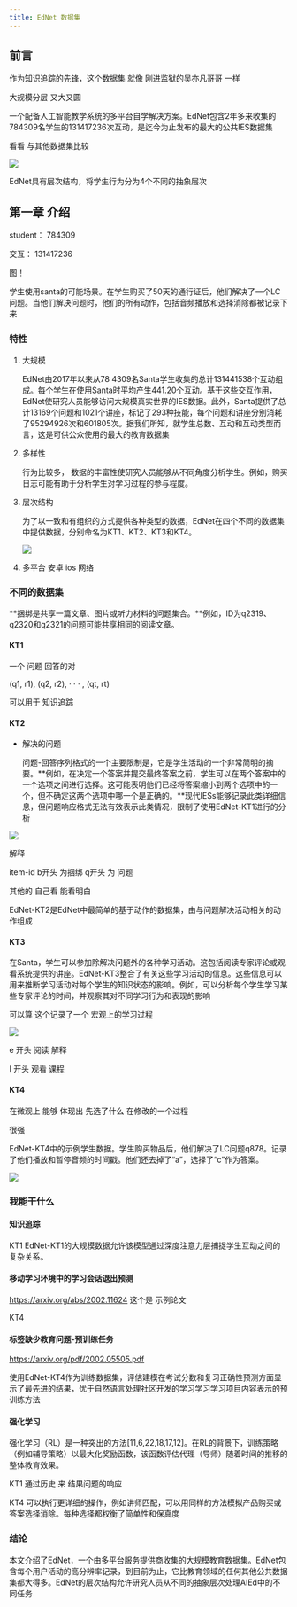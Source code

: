 ```yaml
---
title: EdNet 数据集 
---
```


## 前言

作为知识追踪的先锋，这个数据集 就像 刚进监狱的吴亦凡哥哥 一样

 大规模分层  又大又圆

一个配备人工智能教学系统的多平台自学解决方案。EdNet包含2年多来收集的784309名学生的131417236次互动，是迄今为止发布的最大的公共IES数据集 

看看 与其他数据集比较

 ![](https://pdf.cdn.readpaper.com/parsed/fetch_target/bd42c5c3f8b88414d9fd4b8284e4a6f1_3_Table_1.png) 

 EdNet具有层次结构，将学生行为分为4个不同的抽象层次 

## 第一章 介绍

student：  784309

交互： 131417236

图！

学生使用santa的可能场景。在学生购买了50天的通行证后，他们解决了一个LC问题。当他们解决问题时，他们的所有动作，包括音频播放和选择消除都被记录下来 

### 特性

1. 大规模

    EdNet由2017年以来从78 4309名Santa学生收集的总计131441538个互动组成。每个学生在使用Santa时平均产生441.20个互动。基于这些交互作用，EdNet使研究人员能够访问大规模真实世界的IES数据。此外，Santa提供了总计13169个问题和1021个讲座，标记了293种技能，每个问题和讲座分别消耗了95294926次和601805次。据我们所知，就学生总数、互动和互动类型而言，这是可供公众使用的最大的教育数据集 

2. 多样性 

   行为比较多， 数据的丰富性使研究人员能够从不同角度分析学生。例如，购买日志可能有助于分析学生对学习过程的参与程度。 

3. 层次结构

    为了以一致和有组织的方式提供各种类型的数据，EdNet在四个不同的数据集中提供数据，分别命名为KT1、KT2、KT3和KT4。

    ![](https://pdf.cdn.readpaper.com/parsed/fetch_target/bd42c5c3f8b88414d9fd4b8284e4a6f1_4_Figure_2.png) 

4. 多平台 安卓 ios 网络

### 不同的数据集

**捆绑是共享一篇文章、图片或听力材料的问题集合。**例如，ID为q2319、q2320和q2321的问题可能共享相同的阅读文章。 

#### KT1

一个 问题 回答的对 

(q1, r1), (q2, r2), · · · , (qt, rt)

可以用于 知识追踪

#### KT2

- 解决的问题

   问题-回答序列格式的一个主要限制是，它是学生活动的一个非常简明的摘要。**例如，在决定一个答案并提交最终答案之前，学生可以在两个答案中的一个选项之间进行选择。这可能表明他们已经将答案缩小到两个选项中的一个，但不确定这两个选项中哪一个是正确的。**现代IESs能够记录此类详细信息，但问题响应格式无法有效表示此类情况，限制了使用EdNet-KT1进行的分析 

 ![](https://pdf.cdn.readpaper.com/parsed/fetch_target/bd42c5c3f8b88414d9fd4b8284e4a6f1_5_Table_3.png) 

解释 

item-id b开头 为捆绑 q开头 为 问题

其他的 自己看 能看明白

 EdNet-KT2是EdNet中最简单的基于动作的数据集，由与问题解决活动相关的动作组成 

#### KT3

在Santa，学生可以参加除解决问题外的各种学习活动。这包括阅读专家评论或观看系统提供的讲座。EdNet-KT3整合了有关这些学习活动的信息。这些信息可以用来推断学习活动对每个学生的知识状态的影响。例如，可以分析每个学生学习某些专家评论的时间，并观察其对不同学习行为和表现的影响 

可以算 这个记录了一个 宏观上的学习过程 

 ![](https://pdf.cdn.readpaper.com/parsed/fetch_target/bd42c5c3f8b88414d9fd4b8284e4a6f1_6_Table_4.png) 

e 开头 阅读 解释

I 开头  观看 课程 

#### KT4

在微观上 能够 体现出 先选了什么 在修改的一个过程 

很强

EdNet-KT4中的示例学生数据。学生购买物品后，他们解决了LC问题q878。记录了他们播放和暂停音频的时间戳。他们还去掉了“a”，选择了“c”作为答案。 

 ![](https://pdf.cdn.readpaper.com/parsed/fetch_target/bd42c5c3f8b88414d9fd4b8284e4a6f1_6_Table_5.png) 

### 我能干什么

#### 知识追踪

KT1  EdNet-KT1的大规模数据允许该模型通过深度注意力层捕捉学生互动之间的复杂关系。 

#### 移动学习环境中的学习会话退出预测

https://arxiv.org/abs/2002.11624 这个是 示例论文

KT4

####  标签缺少教育问题-预训练任务

https://arxiv.org/pdf/2002.05505.pdf

使用EdNet-KT4作为训练数据集，评估建模在考试分数和复习正确性预测方面显示了最先进的结果，优于自然语言处理社区开发的学习学习学习项目内容表示的预训练方法 

#### 强化学习

强化学习（RL）是一种突出的方法[11,6,22,18,17,12]。在RL的背景下，训练策略（例如辅导策略）以最大化奖励函数，该函数评估代理（导师）随着时间的推移的整体教育效果。 

KT1 通过历史 来 结果问题的响应

KT4  可以执行更详细的操作，例如讲师匹配，可以用同样的方法模拟产品购买或答案选择消除。每种选择都权衡了简单性和保真度 

### 结论

本文介绍了EdNet，一个由多平台服务提供商收集的大规模教育数据集。EdNet包含每个用户活动的高分辨率记录，到目前为止，它比教育领域的任何其他公共数据集都大得多。EdNet的层次结构允许研究人员从不同的抽象层次处理AIEd中的不同任务 